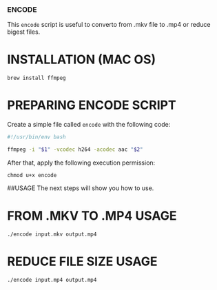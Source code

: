 ### ENCODE
This `encode` script is useful to converto from .mkv file to .mp4 or reduce bigest files.

# INSTALLATION (MAC OS)
```
brew install ffmpeg
```

# PREPARING ENCODE SCRIPT
Create a simple file called `encode` with the following code:
```bash
#!/usr/bin/env bash

ffmpeg -i "$1" -vcodec h264 -acodec aac "$2"
```

After that, apply the following execution permission:
```
chmod u+x encode
```

##USAGE
The next steps will show you how to use.

# FROM .MKV TO .MP4 USAGE
```
./encode input.mkv output.mp4
```

# REDUCE FILE SIZE USAGE
```
./encode input.mp4 output.mp4
```